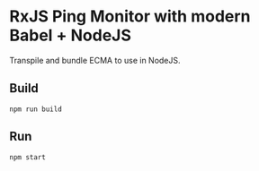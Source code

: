 # RxJS Ping Monitor with modern Babel + NodeJS

Transpile and bundle ECMA to use in NodeJS.

## Build

`npm run build`

## Run

`npm start`
